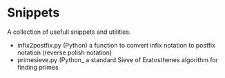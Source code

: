 Snippets
========

A collection of usefull snippets and utilities. 

- infix2postfix.py (Python)
  a function to convert infix notation to postfix notation (reverse polish notation)
- primesieve.py (Python_
  a standard Sieve of Eratosthenes algorithm for finding primes
